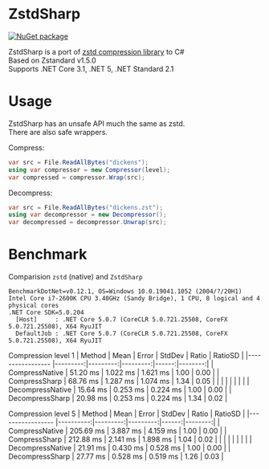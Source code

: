 # ZstdSharp

[![NuGet package](https://img.shields.io/nuget/v/ZstdSharp.Port.svg?logo=NuGet)](https://www.nuget.org/packages/ZstdSharp.Port)

ZstdSharp is a port of [zstd compression library](https://github.com/facebook/zstd) to С#  
Based on Zstandard v1.5.0  
Supports .NET Core 3.1, .NET 5, .NET Standard 2.1

# Usage  

ZstdSharp has an unsafe API much the same as zstd.  
There are also safe wrappers.

Compress:
```c#
var src = File.ReadAllBytes("dickens");
using var compressor = new Compressor(level);
var compressed = compressor.Wrap(src);
```

Decompress:
```c#
var src = File.ReadAllBytes("dickens.zst");
using var decompressor = new Decompressor();
var decompressed = decompressor.Unwrap(src);
```

# Benchmark

Comparision `zstd` (native) and `ZstdSharp`  
```
BenchmarkDotNet=v0.12.1, OS=Windows 10.0.19041.1052 (2004/?/20H1)
Intel Core i7-2600K CPU 3.40GHz (Sandy Bridge), 1 CPU, 8 logical and 4 physical cores
.NET Core SDK=5.0.204
  [Host]     : .NET Core 5.0.7 (CoreCLR 5.0.721.25508, CoreFX 5.0.721.25508), X64 RyuJIT
  DefaultJob : .NET Core 5.0.7 (CoreCLR 5.0.721.25508, CoreFX 5.0.721.25508), X64 RyuJIT
```

Compression level 1
|           Method |     Mean |    Error |   StdDev | Ratio | RatioSD |
|----------------- |---------:|---------:|---------:|------:|--------:|
|   CompressNative | 51.20 ms | 1.022 ms | 1.621 ms |  1.00 |    0.00 |
|    CompressSharp | 68.76 ms | 1.287 ms | 1.074 ms |  1.34 |    0.05 |
|                  |          |          |          |       |         |
| DecompressNative | 15.64 ms | 0.253 ms | 0.224 ms |  1.00 |    0.00 |
|  DecompressSharp | 20.98 ms | 0.253 ms | 0.224 ms |  1.34 |    0.02 |


Compression level 5
|           Method |      Mean |    Error |   StdDev | Ratio | RatioSD |
|----------------- |----------:|---------:|---------:|------:|--------:|
|   CompressNative | 205.69 ms | 3.887 ms | 4.159 ms |  1.00 |    0.00 |
|    CompressSharp | 212.88 ms | 2.141 ms | 1.898 ms |  1.04 |    0.02 |
|                  |           |          |          |       |         |
| DecompressNative |  21.91 ms | 0.430 ms | 0.528 ms |  1.00 |    0.00 |
|  DecompressSharp |  27.77 ms | 0.528 ms | 0.519 ms |  1.26 |    0.03 |
